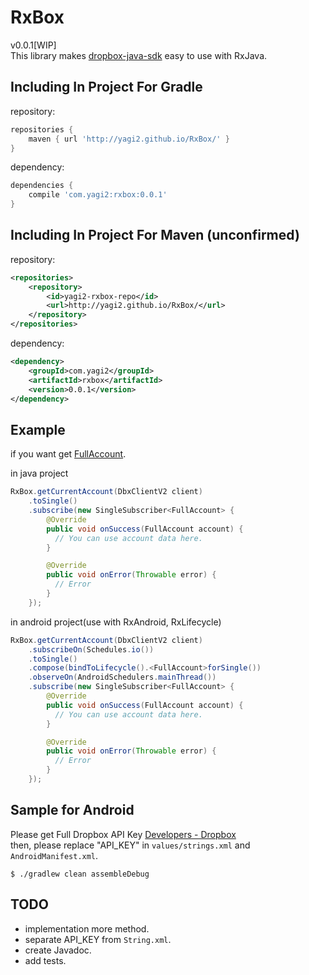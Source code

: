 # RxBox
v0.0.1[WIP]  
This library makes [dropbox-java-sdk](https://github.com/dropbox/dropbox-sdk-java) easy to use with RxJava.  

## Including In Project For Gradle
  
repository:    
  
```gradle
repositories {
    maven { url 'http://yagi2.github.io/RxBox/' }
}
```

dependency:    
  
``` gradle
dependencies {
    compile 'com.yagi2:rxbox:0.0.1'
}
```

## Including In Project For Maven (unconfirmed)  
  
repository:

```xml
<repositories>
    <repository>
        <id>yagi2-rxbox-repo</id>
        <url>http://yagi2.github.io/RxBox/</url>
    </repository>
</repositories>
```

dependency:

```xml
<dependency>
    <groupId>com.yagi2</groupId>
    <artifactId>rxbox</artifactId>
    <version>0.0.1</version>
</dependency>
```

## Example
if you want get [FullAccount](https://dropbox.github.io/dropbox-sdk-java/api-docs/v2.1.x/com/dropbox/core/v2/users/FullAccount.html).
  
in java project  

```java
RxBox.getCurrentAccount(DbxClientV2 client)
    .toSingle()
    .subscribe(new SingleSubscriber<FullAccount> {
        @Override
        public void onSuccess(FullAccount account) {
          // You can use account data here.
        }

        @Override
        public void onError(Throwable error) {
          // Error
        }
    }); 
```

in android project(use with RxAndroid, RxLifecycle)  

```java
RxBox.getCurrentAccount(DbxClientV2 client)
    .subscribeOn(Schedules.io())
    .toSingle()
    .compose(bindToLifecycle().<FullAccount>forSingle())
    .observeOn(AndroidSchedulers.mainThread())
    .subscribe(new SingleSubscriber<FullAccount> {
        @Override
        public void onSuccess(FullAccount account) {
          // You can use account data here.
        }

        @Override
        public void onError(Throwable error) {
          // Error
        }
    });
```

## Sample for Android
Please get Full Dropbox API Key [Developers - Dropbox](https://www.dropbox.com/developers/apps/create)  
then, please replace "API_KEY" in `values/strings.xml` and `AndroidManifest.xml`.

```gradlew
$ ./gradlew clean assembleDebug
```  

## TODO

* implementation more method.
* separate API_KEY from `String.xml`.
* create Javadoc.
* add tests.